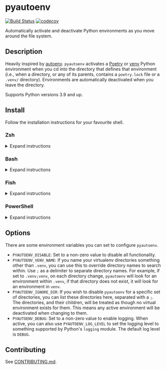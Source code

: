 # pyautoenv

[![Build Status](https://github.com/hsaunders1904/pyautoenv/actions/workflows/ci.yaml/badge.svg?branch=main)](https://github.com/hsaunders1904/pyautoenv/actions/workflows/ci.yaml)
[![codecov](https://codecov.io/gh/hsaunders1904/pyautoenv/branch/main/graph/badge.svg?token=YABNBQOS1S)](https://codecov.io/gh/hsaunders1904/pyautoenv)

Automatically activate and deactivate Python environments
as you move around the file system.

## Description

Heavily inspired by [autoenv](https://github.com/hyperupcall/autoenv).
`pyautoenv` activates a
[Poetry](https://python-poetry.org/) or
[venv](https://docs.python.org/3/library/venv.html)
Python environment when you cd into the directory that defines that environment
(i.e., when a directory, or any of its parents,
contains a `poetry.lock` file or a `.venv/` directory).
Environments are automatically deactivated when you leave the directory.

Supports Python versions 3.9 and up.

## Install

Follow the installation instructions for your favourite shell.

### Zsh

<details>
<summary>Expand instructions</summary>

If you're using [oh-my-zsh](https://ohmyz.sh/),
clone this repo into `~/.oh-my-zsh/plugins` or `${ZSH_CUSTOM}/plugins`.
Then add `pyautoenv` to the list of enabled plugins in your `.zshrc`:

```zsh
plugins=(
    pyautoenv
)
```

If you're not using `oh-my-zsh`, `source` the `pyautoenv.plugin.zsh` script.

```zsh
source pyautoenv.plugin.zsh
```

Add this to your `.zshrc` to activate the application permanently.

</details>

### Bash

<details>
<summary>Expand instructions</summary>

To enable the application in bash, source the bash script.

```bash
source <path to pyauotenv>/pyautoenv.bash
```

Add this to your `.bashrc` to activate the application permanently.

Note that this script will clobber the `cd` command.
It is highly recommended to use a more modern shell,
like ZSH or Fish, when using `pyautoenv`.

</details>

### Fish

<details>
<summary>Expand instructions</summary>

To enable the application in fish-shell, source the fish script.

```fish
source <path to pyauotenv>/pyautoenv.fish
```

Add this to your `config.fish` file to activate the application permanently.

</details>

### PowerShell

<details>
<summary>Expand instructions</summary>

To enable the application in PowerShell, dot the `.ps1` file.

```pwsh
. <path to pyauotenv>\PyAutoEnv.ps1
```

Add this to your profile to activate the application permanently.

</details>

## Options

There are some environment variables you can set to configure `pyautoenv`.

- `PYAUTOENV_DISABLE`: Set to a non-zero value to disable all functionality.
- `PYAUTOENV_VENV_NAME`:
  If you name your virtualenv directories something other than `.venv`,
  you can use this to override directory names to search within.
  Use `;` as a delimiter to separate directory names.
  For example, if set to `.venv;venv`, on each directory change,
  `pyautoenv` will look for an environment within `.venv`,
  if that directory does not exist, it will look for an environment in `venv`.
- `PYAUTOENV_IGNORE_DIR`:
  If you wish to disable `pyautoenv` for a specific set of directories,
  you can list these directories here,
  separated with a `;`.
  The directories, and their children,
  will be treated as though no virtual environment exists for them.
  This means any active environment will be deactivated when changing to them.
- `PYAUTOENV_DEBUG`: Set to a non-zero value to enable logging.
  When active, you can also use `PYAUTOENV_LOG_LEVEL`
  to set the logging level to something supported by Python's `logging` module.
  The default log level is `DEBUG`.

## Contributing

See [CONTRIBUTING.md](./CONTRIBUTING.md).
